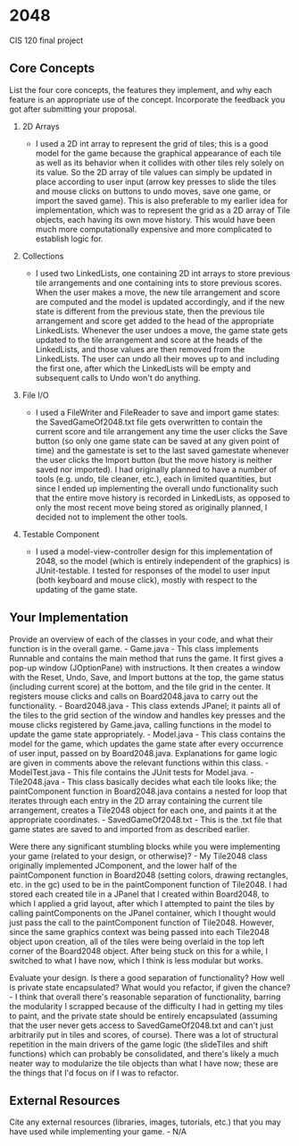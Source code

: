 # 2048
CIS 120 final project

## Core Concepts

List the four core concepts, the features they implement, and why each feature 
is an appropriate use of the concept. Incorporate the feedback you got after 
submitting your proposal.

  1. 2D Arrays
  		- I used a 2D int array to represent the grid of tiles; this is a good model
  		for the game because the graphical appearance of each tile as well as its
  		behavior when it collides with other tiles rely solely on its value. So the 
  		2D array of tile values can simply be updated in place according to user 
  		input (arrow key presses to slide the tiles and mouse clicks on buttons to 
  		undo moves, save one game, or import the saved game). This is also preferable 
  		to my earlier idea for implementation, which was to represent the grid as a 
  		2D array of Tile objects, each having its own move history. This would have 
  		been much more computationally expensive and more complicated to establish 
  		logic for. 

  2. Collections
  		- I used two LinkedLists, one containing 2D int arrays to store previous tile 
  		arrangements and one containing ints to store previous scores. When the user 
  		makes a move, the new tile arrangement and score are computed and the model
  		is updated accordingly, and if the new state is different from the previous 
  		state, then the previous tile arrangement and score get added to the head of 
  		the appropriate LinkedLists. Whenever the user undoes a move, the game state 
  		gets updated to the tile arrangement and score at the heads of the LinkedLists, 
  		and those values are then removed from the LinkedLists. The user can undo all 
  		their moves up to and including the first one, after which the LinkedLists 
  		will be empty and subsequent calls to Undo won't do anything.
  		
  3. File I/O
  		- I used a FileWriter and FileReader to save and import game states: the 
  		SavedGameOf2048.txt file gets overwritten to contain the current score and 
  		tile arrangement any time the user clicks the Save button (so only one game 
  		state can be saved at any given point of time) and the gamestate is set to 
  		the last saved gamestate whenever the user clicks the Import button (but the 
  		move history is neither saved nor imported). I had originally planned to have 
  		a number of tools (e.g. undo, tile cleaner, etc.), each in limited quantities, 
  		but since I ended up implementing the overall undo functionality such that the 
  		entire move history is recorded in LinkedLists, as opposed to only the most 
  		recent move being stored as originally planned, I decided not to implement 
  		the other tools.

  4. Testable Component
  		- I used a model-view-controller design for this implementation of 2048, so the
  		model (which is entirely independent of the graphics) is JUnit-testable. I 
  		tested for responses of the model to user input (both keyboard and mouse click), 
  		mostly with respect to the updating of the game state.

## Your Implementation

Provide an overview of each of the classes in your code, and what their 
function is in the overall game.
  	- Game.java
  		- This class implements Runnable and contains the main method that runs the 
  		game. It first gives a pop-up window (JOptionPane) with instructions. It 
  		then creates a window with the Reset, Undo, Save, and Import buttons at the 
  		top, the game status (including current score) at the bottom, and the tile 
  		grid in the center. It registers mouse clicks and calls on Board2048.java to 
  		carry out the functionality.
  	- Board2048.java
  		- This class extends JPanel; it paints all of the tiles to the grid section of 
  		the window and handles key presses and the mouse clicks registered by 
  		Game.java, calling functions in the model to update the game state 
  		appropriately.
  	- Model.java
  		- This class contains the model for the game, which updates the game state after 
  		every occurrence of user input, passed on by Board2048.java. Explanations for 
  		game logic are given in comments above the relevant functions within this class.
  	- ModelTest.java
  		- This file contains the JUnit tests for Model.java.
  	- Tile2048.java
  		- This class basically decides what each tile looks like; the paintComponent 
  		function in Board2048.java contains a nested for loop that iterates through each 
  		entry in the 2D array containing the current tile arrangement, creates a 
  		Tile2048 object for each one, and paints it at the appropriate coordinates.
  	- SavedGameOf2048.txt
		- This is the .txt file that game states are saved to and imported from as 
		described earlier.

Were there any significant stumbling blocks while you were implementing your 
game (related to your design, or otherwise)?
    - My Tile2048 class originally implemented JComponent, and the lower half of the 
    paintComponent function in Board2048 (setting colors, drawing rectangles, etc. in 
    the gc) used to be in the paintComponent function of Tile2048. I had stored each 
    created tile in a JPanel that I created within Board2048, to which I applied a grid 
    layout, after which I attempted to paint the tiles by calling paintComponents on the 
    JPanel container, which I thought would just pass the call to the paintComponent 
    function of Tile2048. However, since the same graphics context was being passed into 
    each Tile2048 object upon creation, all of the tiles were being overlaid in the top 
    left corner of the Board2048 object. After being stuck on this for a while, I switched 
    to what I have now, which I think is less modular but works.

Evaluate your design. Is there a good separation of functionality? How well is 
private state encapsulated? What would you refactor, if given the chance?
    - I think that overall there's reasonable separation of functionality, barring the 
    modularity I scrapped because of the difficulty I had in getting my tiles to paint, 
    and the private state should be entirely encapsulated (assuming that the user never 
    gets access to SavedGameOf2048.txt and can't just arbitrarily put in tiles and scores, 
    of course). There was a lot of structural repetition in the main drivers of the game 
    logic (the slideTiles and shift functions) which can probably be consolidated, and 
    there's likely a much neater way to modularize the tile objects than what I have now; 
    these are the things that I'd focus on if I was to refactor.

## External Resources

Cite any external resources (libraries, images, tutorials, etc.) that you may have used while implementing your game.
	  - N/A
